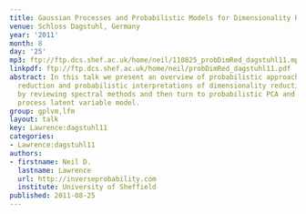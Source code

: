 ```yaml
---
title: Gaussian Processes and Probabilistic Models for Dimensionality Reduction
venue: Schloss Dagstuhl, Germany
year: '2011'
month: 8
day: '25'
mp3: ftp://ftp.dcs.shef.ac.uk/home/neil/110825_probDimRed_dagstuhl11.mp3
linkpdf: ftp://ftp.dcs.shef.ac.uk/home/neil/probDimRed_dagstuhl11.pdf
abstract: In this talk we present an overview of probabilistic approaches to dimensionality
  reduction and probabilistic interpretations of dimensionality reduction. We start
  by reviewing spectral methods and then turn to probabilistic PCA and the Gaussian
  process latent variable model.
group: gplvm,lfm
layout: talk
key: Lawrence:dagstuhl11
categories:
- Lawrence:dagstuhl11
authors:
- firstname: Neil D.
  lastname: Lawrence
  url: http://inverseprobability.com
  institute: University of Sheffield
published: 2011-08-25
---
```

